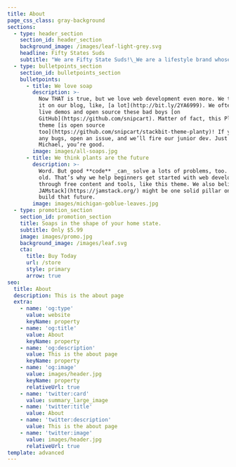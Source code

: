 ```yaml
---
title: About
page_css_class: gray-background
sections:
  - type: header_section
    section_id: header_section
    background_image: /images/leaf-light-grey.svg
    headline: Fifty States Suds
    subtitle: "We are Fifty State Suds!\_We are a lifestyle brand whose goal is to provide you with good-smelling, clean, natural soap embodying the smell of your state so that you may cleanse yourself in the fragrance of your home, taking it with you wherever you go.\nOur first state, Michigan, is a blend of sweet cherries and apple blossom reminiscent of pure Michigan summers and a harvest fall.\_This soap is currently available in the following styles: Traditional Michigan, Michigan Go Blue edition, and Michigan Go Green edition.\n"
  - type: bulletpoints_section
    section_id: bulletpoints_section
    bulletpoints:
      - title: We love soap
        description: >-
          Now THAT is true, but we love web development even more. We talk about
          it on our blog, like, [a lot](http://bit.ly/2YA6999). We often craft
          live demos and open source these bad boys [on
          GitHub](https://github.com/snipcart). Matter of fact, this Planty
          theme [is open source
          too](https://github.com/snipcart/stackbit-theme-planty)! If you spot
          any bugs, open an issue, and we’ll fire our junior dev. Just kidding
          Michael, you’re good.
        image: images/all-soaps.jpg
      - title: We think plants are the future
        description: >-
          Word. But good **code** _can_ solve a lots of problems, too. New _and_
          old. That’s why we help beginners get started with web development
          through free content and tools, like this theme. We also believe [the
          JAMstack](https://jamstack.org/) might be one solid pillar on which we
          build that future.
        image: images/michigan-goblue-leaves.jpg
  - type: promotion_section
    section_id: promotion_section
    title: Soaps in the shape of your home state.
    subtitle: Only $5.99
    image: images/promo.jpg
    background_image: /images/leaf.svg
    cta:
      title: Buy Today
      url: /store
      style: primary
      arrow: true
seo:
  title: About
  description: This is the about page
  extra:
    - name: 'og:type'
      value: website
      keyName: property
    - name: 'og:title'
      value: About
      keyName: property
    - name: 'og:description'
      value: This is the about page
      keyName: property
    - name: 'og:image'
      value: images/header.jpg
      keyName: property
      relativeUrl: true
    - name: 'twitter:card'
      value: summary_large_image
    - name: 'twitter:title'
      value: About
    - name: 'twitter:description'
      value: This is the about page
    - name: 'twitter:image'
      value: images/header.jpg
      relativeUrl: true
template: advanced
---
```

